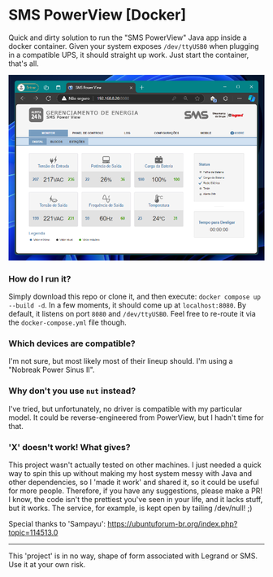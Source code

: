 # SMS PowerView [Docker]

Quick and dirty solution to run the "SMS PowerView" Java app inside a docker container.
Given your system exposes `/dev/ttyUSB0` when plugging in a compatible UPS, it should straight up work. Just start the container, that's all.

![smspowerview](https://github.com/Fusseldieb/sms_powerview_docker/blob/main/smspowerview.png)


### How do I run it?
Simply download this repo or clone it, and then execute: `docker compose up --build -d`. In a few moments, it should come up at `localhost:8080`.
By default, it listens on port `8080` and `/dev/ttyUSB0`. Feel free to re-route it via the `docker-compose.yml` file though.

### Which devices are compatible?
I'm not sure, but most likely most of their lineup should. I'm using a "Nobreak Power Sinus II".

### Why don't you use `nut` instead?
I've tried, but unfortunately, no driver is compatible with my particular model. It could be reverse-engineered from PowerView, but I hadn't time for that. 

### 'X' doesn't work! What gives?
This project wasn't actually tested on other machines. I just needed a quick way to spin this up without making my host system messy with Java and other dependencies, so I 'made it work' and shared it, so it could be useful for more people.
Therefore, if you have any suggestions, please make a PR!
I know, the code isn't the prettiest you've seen in your life, and it lacks stuff, but it works. The service, for example, is kept open by tailing /dev/null! ;)

Special thanks to 'Sampayu': https://ubuntuforum-br.org/index.php?topic=114513.0

---

This 'project' is in no way, shape of form associated with Legrand or SMS. Use it at your own risk.
